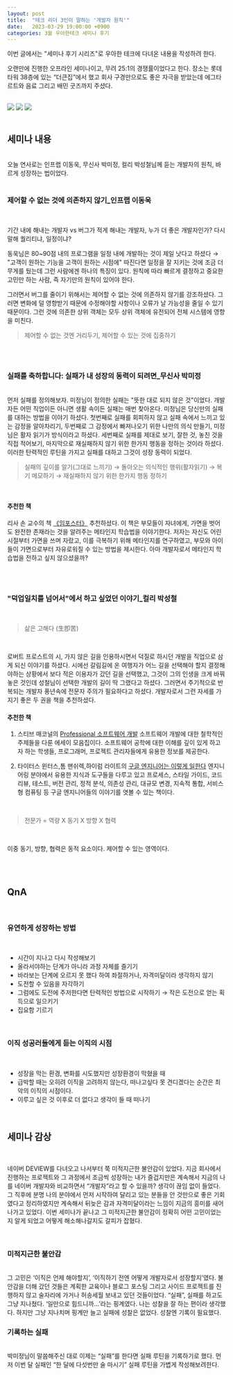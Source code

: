 ```yaml
---
layout: post
title:  "테크 리더 3인이 말하는 '개발자 원칙'"
date:   2023-03-29 19:00:00 +0900
categories: 3월 우아한테크 세미나 후기
---
```

이번 글에서는 "세미나 후기 시리즈"로 우아한 테크에 다녀온 내용을 작성하려 한다.

오랜만에 진행한 오프라인 세미나이고, 무려 25:1의 경쟁률이었다고 한다. 장소는 롯데타워 38층에 있는 “더큰집”에서 했고 회사 구경만으로도 좋은 자극을 받았는데 에그타르트와 음료 그리고 배민 굿즈까지 주셨다.


<br>
<div class="img_row">
    <img class="col one" src="https://velog.velcdn.com/images/sungrok7/post/a92de47b-3b64-4780-95bb-ca25bc053b14/image.jpeg">
	<img class="col one" src="https://velog.velcdn.com/images/sungrok7/post/923adf18-226d-428d-b598-8266d7c9b90b/image.jpeg">
	<img class="col one" src="https://velog.velcdn.com/images/sungrok7/post/caac52cf-b919-438a-b197-0a7e42a25b04/image.jpeg">
</div>
<br>

## 세미나 내용

<br>
 오늘 연사로는 인프랩 이동욱, 무신사 박미정, 컬리 박성철님께 듣는 개발자의 원칙, 바르게 성장하는 법이었다.

<br>
<br>

### 제어할 수 없는 것에 의존하지 않기_인프랩 이동욱

<br>

기간 내에 해내는 개발자 vs 버그가 적게 해내는 개발자, 누가 더 좋은 개발자인가? 다시 말해 퀄리티냐, 일정이냐?

동욱님은 80~90점 내의 프로그램을  일정 내에 개발하는 것이 제일 낫다고 하셨다 → "고객이 원하는 기능을 고객이 원하는 시점에"
따진다면 일정을 잘 지키는 것에 조금 더 무게를 뒀는데 그런 사람에겐 하나의 특징이 있다. 원칙에 따라 빠르게 결정하고 중요한 고민만 하는 사람, 즉 자기만의 원칙이 있어야 한다.

그러면서 버그를 줄이기 위해서는 제어할 수 없는 것에 의존하지 않기를 강조하셨다. 그러면 변화에 덜 영향받기 때문에 수정해야할 사항이나 오류가 날 가능성을 줄일 수 있기 때문이다. 그런 것에 의존한 상위 객체는 모두 상위 객체에 유전되어 전체 시스템에 영향을 미친다.

> 제어할 수 없는 것엔 거리두기, 제어할 수 있는 것에 집중하기

<br>
<br>

### 실패를 축하합니다: 실패가 내 성장의 동력이 되려면_무신사 박미정

<br>
먼저 실패를 정의해보자. 미정님이 정의한 실패는 "뜻한 대로 되지 않은 것"이었다.
개발자든 어떤 직업이든 아니면 생활 속이든 실패는 매번 찾아온다. 미정님은 당신만의 실패를 대하는 방법을 이야기 하셨다. 첫번째로 실패를 회피하지 않고 실패 속에서 느끼고 있는 감정을 알아차리기, 두번째로 그 감정에서 빠져나오기 위한 나만의 의식 만들기, 미정님은 활자 읽기가 방식이라고 하셨다. 세번째로 실패를 제대로 보기, 잘한 것, 놓친 것을 직접 적어보기, 마지막으로 재실패하지 않기 위한 한가지 행동을 정하는 것이라 하셨다. 이러한 탄력적인 루틴을 가지고 실패를 대하고 그것이 성장 동력이 되었다.

<br>

> 실패의 깊이를 알기(그대로 느끼기) → 돌아오는 의식적인 행위(활자읽기) → 복기 메모하기 → 재실패하지 않기 위한 한가지 행동 정하기

<br>

#### 추천한 책
리사 손 교수의 책 <a href="http://www.yes24.com/Product/Goods/105996006" target="blank">《임포스터》</a> 추천하셨다. 이 책은 부모들이 자녀에게, 가면을 벗어도 완전한 존재라는 것을 알려주는 메타인지 학습법을 이야기한다. 저자는 자신도 어린 시절부터 가면을 쓰며 자랐고, 이를 극복하기 위해 메타인지를 연구하였고, 부모와 아이들이 가면으로부터 자유로워질 수 있는 방법을 제시한다. 아마 개발자로서 메타인지 학습법을 전하고 싶지 않으셨을까?

<br>
<br>

### "덕업일치를 넘어서"에서 하고 싶었던 이야기_컬리 박성철

<br>

> 삶은 고해다 (生卽苦)

<br>

로버트 프로스트의 시, 가지 않은 길을 인용하시면서 덕질로 하시던 개발을 직업으로 삼게 되신 이야기를 하셨다. 시에선 갈림길에 온 여행자가 어느 길을 선택해야 할지 결정해야하는 상황에서 보다 적은 이용자가 갔던 길을 선택했고, 그것이 그의 인생을 크게 바꿔 놓은 것인데 성철님이 선택한 개발의 길이 딱 그랬다고 하셨다. 그러면서 주기적으로 반복되는 개발자 풍년속에 전문자 주의가 필요하다고 하셨다. 개발자로서 그런 자세를 가지기 좋은 두 권을 책을 추천하셨다. 

#### 추천한 책
1. 스티브 매코널의 <a href="http://www.yes24.com/Product/Goods/403672" target="blank">Professional 소프트웨어 개발</a>
소프트웨어 개발에 대한 철학적인 주제들을 다룬 에세이 모음집이다. 소프트웨어 공학에 대한 이해를 깊이 있게 하고자 하는 학생들, 프로그래머, 프로젝트 관리자들에게 유용한 정보를 제공한다.


2. 타이터스 윈터스,톰 맨쉬렉,하이럼 라이트의 <a href="http://www.yes24.com/Product/Goods/109182479" target="blank">구글 엔지니어는 이렇게 일한다</a>
엔지니어링 분야에서 유용한 지식과 도구들을 다루고 있고 프로세스, 스타일 가이드, 코드 리뷰, 테스트, 버전 관리, 정적 분석, 의존성 관리, 대규모 변경, 지속적 통합, 서비스형 컴퓨팅 등 구글 엔지니어들의 이야기를 엿볼 수 있는 책이다.

<br>

> 전문가 = 역량 X 동기 X 방향 X 협력

<br>

이중 동기, 방향, 협력은 동적 요소이다. 제어할 수 있는 영역이다.

<br>
<br>

## QnA

<br>

### 유연하게 성장하는 방법

<br>

- 시간이 지나고 다시 작성해보기
- 올라서야하는 단계가 아니라 과정 자체를 즐기기
- 바라보는 단계에 오르지 못 했다 하여 좌절하거나, 자격미달이라 생각하지 않기
- 도전할 수 있음을 자각하기
- 그럼에도 도전에 주저한다면 탄력적인 방법으로 시작하기 → 작은 도전으로 얻는 획득으로 일으키기
- 집요함 기르기

<br>

### 이직 성공러들에게 듣는 이직의 시점

<br>

- 성장을 막는 환경, 변화를 시도했지만 성장환경이 막혔을 때
- 급박할 때는 오히려 이직을 고려하지 않는다, 떠나고싶다 못 견디겠다는 순간은 최악의 이직의 시점이다.
- 이루고 싶은 것 이후로 더 없다고 생각이 들 때 떠나기

<br>

## 세미나 감상

<br>

네이버 DEVIEW를 다녀오고 나서부터 쭉 미적지근한 불안감이 있었다. 지금 회사에서 진행하는 프로젝트와 그 과정에서 조금씩 성장하는 내가 즐겁지만은 계속해서 지금의 나를 네이버 개발자와 비교하면서 “개발자”라고 할 수 있을까? 생각이 끊임 없이 들었다. 그 직후에 분명 나의 분야에서 먼저 시작하여 달리고 있는 분들을 안 것만으로 좋은 기회였다고 정리하였지만 계속해서 뒤늦은 감과 자격미달이라는 느낌이 지금의 흥미를 새어나가고 있었다. 이번 세미나가 끝나고 그 미적지근한 불안감이 정확히 어떤 고민이었는지 알게 되었고 어떻게 해소해나갈지도 갈피가 잡혔다. 

<br>

### 미적지근한 불안감
<br>
그 고민은 ‘이직은 언제 해야할지’, ‘이직하기 전엔 어떻게 개발자로서 성장할지’였다. 불안감을 더해 갔던 것들은 계획한 교육이나 블로그 포스팅 그리고 사이드 프로젝트를 진행하지 않고 술자리에 가거나 허송세월 보내고 있던 것들이었다. “실패”, 실패를 하고도 그냥 지나쳤다. ‘일만으로 힘드니까...’라는 핑계였다. 나는 성찰을 잘 하는 편이라 생각했다. 하지만 그냥 지나치며 핑계만 늘고 실패에 성찰은 없었다. 성찰엔 기록이 필요했다.

<br>

### 기록하는 실패
<br>
박미정님이 말씀해주신 대로 이제는 “실패”를 한다면 실패 루틴을 기록하기로 했다. 먼저 이번 달 실패인 “한 달에 다섯번만 술 마시기” 실패 루틴을 가볍게 작성해보려한다.


[jekyll-docs]: https://jekyllrb.com/docs/home
[jekyll-gh]:   https://github.com/jekyll/jekyll
[jekyll-talk]: https://talk.jekyllrb.com/
